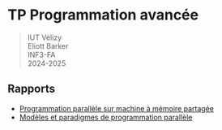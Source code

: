 # TP Programmation avancée

> IUT Vélizy  
> Eliott Barker  
> INF3-FA  
> 2024-2025  

## Rapports

- [Programmation parallèle sur machine à mémoire partagée](Rapports/Rapport_1.md)  
- [Modèles et paradigmes de programmation parallèle](Rapports/Rapport_2.md)
